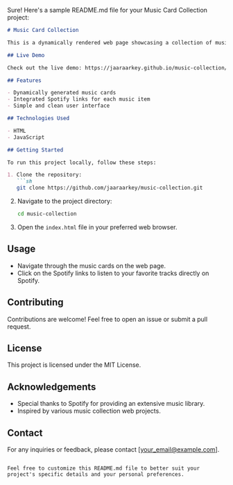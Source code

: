 Sure! Here's a sample README.md file for your Music Card Collection project:

```markdown
# Music Card Collection

This is a dynamically rendered web page showcasing a collection of music cards, created using JavaScript and HTML. Each card includes links to Spotify for easy access to the music.

## Live Demo

Check out the live demo: https://jaaraarkey.github.io/music-collection/.

## Features

- Dynamically generated music cards
- Integrated Spotify links for each music item
- Simple and clean user interface

## Technologies Used

- HTML
- JavaScript

## Getting Started

To run this project locally, follow these steps:

1. Clone the repository:
   ```sh
   git clone https://github.com/jaaraarkey/music-collection.git
   ```
2. Navigate to the project directory:
   ```sh
   cd music-collection
   ```
3. Open the `index.html` file in your preferred web browser.

## Usage

- Navigate through the music cards on the web page.
- Click on the Spotify links to listen to your favorite tracks directly on Spotify.

## Contributing

Contributions are welcome! Feel free to open an issue or submit a pull request.

## License

This project is licensed under the MIT License.

## Acknowledgements

- Special thanks to Spotify for providing an extensive music library.
- Inspired by various music collection web projects.

## Contact

For any inquiries or feedback, please contact [your_email@example.com].

```

Feel free to customize this README.md file to better suit your project's specific details and your personal preferences.
